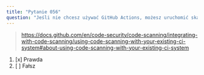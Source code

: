 ```yaml
---
title: "Pytanie 056"
question: "Jeśli nie chcesz używać GitHub Actions, możesz uruchomić skanowanie kodu w zewnętrznym systemie CI, a następnie przesłać wyniki do GitHub."
---
```



> https://docs.github.com/en/code-security/code-scanning/integrating-with-code-scanning/using-code-scanning-with-your-existing-ci-system#about-using-code-scanning-with-your-existing-ci-system
1. [x] Prawda
1. [ ] Fałsz
